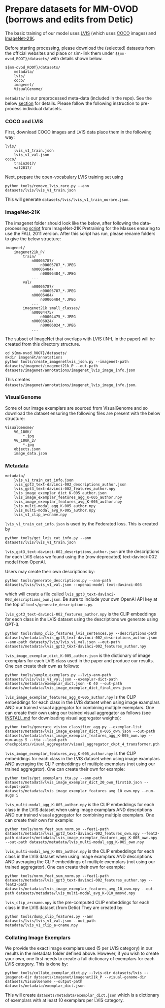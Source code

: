 # Prepare datasets for MM-OVOD (borrows and edits from Detic)

The basic training of our model uses [LVIS](https://www.lvisdataset.org/) (which uses [COCO](https://cocodataset.org/) images) and [ImageNet-21K](https://www.image-net.org/download.php). 
<!-- Optionally, we use [Objects365](https://www.objects365.org/) and [OpenImages (Challenge 2019 version)](https://storage.googleapis.com/openimages/web/challenge2019.html) for cross-dataset evaluation.  -->
Before starting processing, please download the (selected) datasets from the official websites and place or sim-link them under `${mm-ovod_ROOT}/datasets/` with details shown below.

```
${mm-ovod_ROOT}/datasets/
    metadata/
    lvis/
    coco/
    imagenet/
    VisualGenome/
```
`metadata/` is our preprocessed meta-data (included in the repo). See the below [section](#Metadata) for details.
Please follow the following instruction to pre-process individual datasets.

### COCO and LVIS

First, download COCO images and LVIS data place them in the following way:

```
lvis/
    lvis_v1_train.json
    lvis_v1_val.json
coco/
    train2017/
    val2017/
```

Next, prepare the open-vocabulary LVIS training set using 

```
python tools/remove_lvis_rare.py --ann datasets/lvis/lvis_v1_train.json
```

This will generate `datasets/lvis/lvis_v1_train_norare.json`.

### ImageNet-21K

The imagenet folder should look like the below, after following the data-processing
[script](https://github.com/Alibaba-MIIL/ImageNet21K/blob/main/dataset_preprocessing/processing_script.sh) from ImageNet-21K Pretraining for the Masses ensuring to use the FALL 2011 version.
After this script has run, please rename folders to give the below structure:
```
imagenet/
    imagenet21k_P/
        train/
            n00005787/
                n00005787_*.JPEG
            n00006484/
                n00006484_*.JPEG
            ...
        val/
            n00005787/
                n00005787_*.JPEG
            n00006484/
                n00006484_*.JPEG
            ...
        imagenet21k_small_classes/
            n00004475/
                n00004475_*.JPEG
            n00006024/
                n00006024_*.JPEG
            ...
```

The subset of ImageNet that overlaps with LVIS (IN-L in the paper) will be created from this directory
structure.

~~~
cd ${mm-ovod_ROOT}/datasets/
mkdir imagenet/annotations
python tools/create_imagenetlvis_json.py --imagenet-path datasets/imagenet/imagenet21k_P --out-path datasets/imagenet/annotations/imagenet_lvis_image_info.json
~~~
This creates `datasets/imagenet/annotations/imagenet_lvis_image_info.json`.


### VisualGenome

Some of our image exemplars are sourced from VisualGenome and so download the dataset ensuring the following
files are present with the below structure:
```
VisualGenome/
    VG_100K/
        *.jpg
    VG_100K_2/
        *.jpg
    objects.json
    image_data.json
```

### Metadata

```
metadata/
    lvis_v1_train_cat_info.json
    lvis_gpt3_text-davinci-002_descriptions_author.json
    lvis_gpt3_text-davinci-002_features_author.npy
    lvis_image_exemplar_dict_K-005_author.json
    lvis_image_exemplar_features_agg_K-005_author.npy
    lvis_image_exemplar_features_avg_K-005_author.npy
    lvis_multi-modal_agg_K-005_author.npy
    lvis_multi-modal_avg_K-005_author.npy
    lvis_v1_clip_a+cname.npy
```

`lvis_v1_train_cat_info.json` is used by the Federated loss.
This is created by 
~~~
python tools/get_lvis_cat_info.py --ann datasets/lvis/lvis_v1_train.json
~~~

`lvis_gpt3_text-davinci-002_descriptions_author.json` are the descriptions for each LVIS class
we found using the (now deprecated) text-davinci-002 model from OpenAI.

Users may create their own descriptions by:
~~~
python tools/generate_descriptions.py --ann-path datasets/lvis/lvis_v1_val.json --openai-model text-davinci-003
~~~
which will create a file called `lvis_gpt3_text-davinci-003_descriptions_own.json`.
Be sure to include your own OpenAI API key at the top of `tools/generate_descriptions.py`.

`lvis_gpt3_text-davinci-002_features_author.npy` is the CLIP embeddings for each class in the LVIS
dataset using the descriptions we generate using GPT-3.
~~~
python tools/dump_clip_features_lvis_sentences.py --descriptions-path datasets/metadata/lvis_gpt3_text-davinci-002_descriptions_author.json --ann-path datasets/lvis/lvis_v1_val.json --out-path datasets/metadata/lvis_gpt3_text-davinci-002_features_author.npy
~~~

`lvis_image_exemplar_dict_K-005_author.json` is the dictionary of image exemplars for each LVIS class
used in the paper and produce our results.
One can create their own as follows:
~~~
python tools/sample_exemplars.py --lvis-ann-path datasets/lvis/lvis_v1_val.json --exemplar-dict-path datasets/metadata/exemplar_dict.json -K 40 --out-path datasets/metadata/lvis_image_exemplar_dict_final_own.json
~~~

`lvis_image_exemplar_features_agg_K-005_author.npy` is the CLIP embeddings for each class in the LVIS dataset
when using image examplars AND our trained visual aggregator for combining multiple exemplars.
One can create their own using our trained visual aggregator as follows (see [INSTALL.md](../../docs/INSTALL.md) for downloading
visual aggregator weights):
~~~
python tools/generate_vision_classifier_agg.py --exemplar-list datasets/metadata/lvis_image_exemplar_dict_K-005_own.json --out-path datasets/metadata/lvis_image_exemplar_features_agg_K-005_own.npy --num-augs 5 --tta --load-path checkpoints/visual_aggregator/visual_aggregator_ckpt_4_transformer.pth
~~~

`lvis_image_exemplar_features_avg_K-005_author.npy` is the CLIP embeddings for each class in the LVIS dataset
when using image examplars AND averaging the CLIP embeddings of multiple exemplars (not using our trained
aggregator).
One can create their own for example:
~~~
python tools/get_exemplars_tta.py --ann-path datasets/metadata/lvis_image_exemplar_dict_20_own_first10.json --output-path datasets/metadata/lvis_image_exemplar_features_avg_10_own.npy --num-augs 5
~~~

`lvis_multi-modal_agg_K-005_author.npy` is the CLIP embeddings for each class in the LVIS dataset
when using image examplars AND descriptions AND our trained visual aggregator for combining multiple exemplars.
One can create their own for example:
~~~
python tools/norm_feat_sum_norm.py --feat1-path datasets/metadata/lvis_gpt3_text-davinci-002_features_own.npy --feat2-path datasets/metadata/lvis_image_exemplar_features_agg_K-005_own.npy --out-path datasets/metadata/lvis_multi-modal_agg_K-005_own.npy
~~~

`lvis_multi-modal_avg_K-005_author.npy` is the CLIP embeddings for each class in the LVIS dataset
when using image examplars AND descriptions AND averaging the CLIP embeddings of multiple exemplars (not using our trained aggregator).
One can create their own for example:
~~~
python tools/norm_feat_sum_norm.py --feat1-path datasets/metadata/lvis_gpt3_text-davinci-002_features_author.npy --feat2-path datasets/metadata/lvis_image_exemplar_features_avg_10_own.npy --out-path datasets/metadata/lvis_multi-modal_avg_K-010_mmovd.npy
~~~

`lvis_clip_a+cname.npy` is the pre-computed CLIP embeddings for each class in the LVIS dataset (from Detic)
They are created by:
~~~
python tools/dump_clip_features.py --ann datasets/lvis/lvis_v1_val.json --out_path metadata/lvis_v1_clip_a+cname.npy
~~~

### Collating Image Exemplars

We provide the exact image exemplars used (5 per LVIS category) in our results in the metadata folder defined
above.
However, if you wish to create your own, one first needs to create a full dictionary of exemplars for each
LVIS category.
This is done by:
~~~
python tools/collate_exemplar_dict.py --lvis-dir datasets/lvis --imagenet-dir datasets/imagenet/imagenet21k_P --visual-genome-dir datasets/VisualGenome --output-path datasets/metadata/exemplar_dict.json
~~~
This will create `datasets/metadata/exemplar_dict.json` which is a dictionary of exemplars with
at least 10 exemplars per LVIS category.